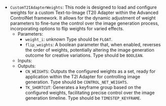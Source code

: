 - `CustomT2IAdapterWeights`: This node is designed to load and configure weights for a custom Text-to-Image (T2I) Adapter within the Advanced ControlNet framework. It allows for the dynamic adjustment of weight parameters to fine-tune the control over the image generation process, incorporating options to flip weights for varied effects.
    - Parameters:
        - `weight_i`: unknown Type should be `FLOAT`.
        - `flip_weights`: A boolean parameter that, when enabled, reverses the order of weights, potentially altering the image generation outcome for creative variations. Type should be `BOOLEAN`.
    - Inputs:
    - Outputs:
        - `CN_WEIGHTS`: Outputs the configured weights as a set, ready for application within the T2I Adapter for controlling image generation. Type should be `CONTROL_NET_WEIGHTS`.
        - `TK_SHORTCUT`: Generates a keyframe group based on the configured weights, facilitating precise control over the image generation timeline. Type should be `TIMESTEP_KEYFRAME`.
